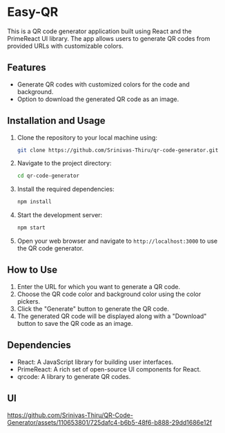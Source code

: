 
# Easy-QR 

This is a QR code generator application built using React and the PrimeReact UI library. The app allows users to generate QR codes from provided URLs with customizable colors.

## Features

- Generate QR codes with customized colors for the code and background.
- Option to download the generated QR code as an image.

## Installation and Usage

1. Clone the repository to your local machine using:

   ```bash
   git clone https://github.com/Srinivas-Thiru/qr-code-generator.git
   ```

2. Navigate to the project directory:

   ```bash
   cd qr-code-generator
   ```

3. Install the required dependencies:

   ```bash
   npm install
   ```

4. Start the development server:

   ```bash
   npm start
   ```

5. Open your web browser and navigate to `http://localhost:3000` to use the QR code generator.

## How to Use

1. Enter the URL for which you want to generate a QR code.
2. Choose the QR code color and background color using the color pickers.
3. Click the "Generate" button to generate the QR code.
4. The generated QR code will be displayed along with a "Download" button to save the QR code as an image.

## Dependencies

- React: A JavaScript library for building user interfaces.
- PrimeReact: A rich set of open-source UI components for React.
- qrcode: A library to generate QR codes.


## UI


https://github.com/Srinivas-Thiru/QR-Code-Generator/assets/110653801/725dafc4-b6b5-48f6-b888-29dd1686e12f


